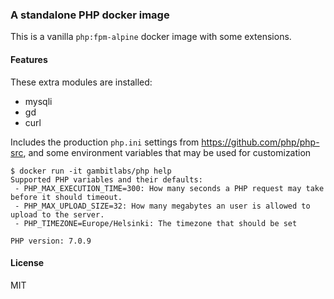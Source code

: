 ### A standalone PHP docker image

This is a vanilla `php:fpm-alpine` docker image with some extensions.

#### Features

These extra modules are installed:
 - mysqli
 - gd
 - curl

Includes the production `php.ini` settings from https://github.com/php/php-src, and some environment variables that may be used for customization
```console
$ docker run -it gambitlabs/php help
Supported PHP variables and their defaults:
 - PHP_MAX_EXECUTION_TIME=300: How many seconds a PHP request may take before it should timeout.
 - PHP_MAX_UPLOAD_SIZE=32: How many megabytes an user is allowed to upload to the server.
 - PHP_TIMEZONE=Europe/Helsinki: The timezone that should be set

PHP version: 7.0.9
```

#### License

MIT
